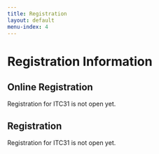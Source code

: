 ```yaml
---
title: Registration
layout: default
menu-index: 4
---
```


# Registration Information

## Online Registration

Registration for ITC31 is not open yet.

## Registration

Registration for ITC31 is not open yet.
